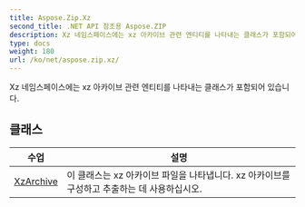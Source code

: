 ```yaml
---
title: Aspose.Zip.Xz
second_title: .NET API 참조용 Aspose.ZIP
description: Xz 네임스페이스에는 xz 아카이브 관련 엔티티를 나타내는 클래스가 포함되어 있습니다.
type: docs
weight: 180
url: /ko/net/aspose.zip.xz/
---
```

Xz 네임스페이스에는 xz 아카이브 관련 엔티티를 나타내는 클래스가 포함되어 있습니다.

## 클래스

| 수업 | 설명 |
| --- | --- |
| [XzArchive](./xzarchive/) | 이 클래스는 xz 아카이브 파일을 나타냅니다. xz 아카이브를 구성하고 추출하는 데 사용하십시오. |


